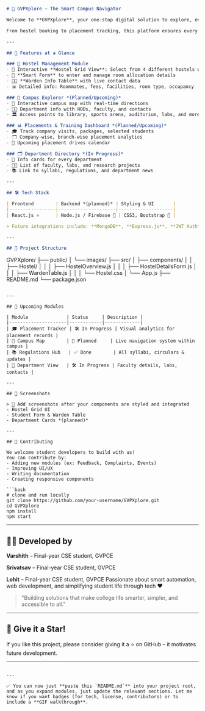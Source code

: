 ﻿```markdown
# 🚀 GVPXplore – The Smart Campus Navigator

Welcome to **GVPXplore**, your one-stop digital solution to explore, engage, and experience **Gayatri Vidya Parishad College of Engineering (GVPCE)** like never before! 🌐📱

From hostel booking to placement tracking, this platform ensures every student, visitor, and staff member gets **seamless access** to campus resources — all at their fingertips. Whether you're a fresher navigating the campus or a final-year student checking placement updates, **GVPXplore has it all covered**.

---

## 🧩 Features at a Glance

### 🏡 Hostel Management Module
- 🏢 Interactive **Hostel Grid View**: Select from 4 different hostels with images and room stats
- 📝 **Smart Form** to enter and manage room allocation details
- 🧑‍🏫 **Warden Info Table** with live contact data
- 📊 Detailed info: Roommates, fees, facilities, room type, occupancy

### 🧭 Campus Explorer *(Planned/Upcoming)*
- 📍 Interactive campus map with real-time directions
- 🧑‍💼 Department info with HODs, faculty, and contacts
- 🏛️ Access points to library, sports arena, auditorium, labs, and more

### 📊 Placements & Training Dashboard *(Planned/Upcoming)*
- 🎓 Track company visits, packages, selected students
- 🗂️ Company-wise, branch-wise placement analytics
- 📅 Upcoming placement drives calendar

### 🗂️ Department Directory *(In Progress)*
- 🧪 Info cards for every department
- 👨‍🏫 List of faculty, labs, and research projects
- 📚 Link to syllabi, regulations, and department news

---

## 🛠️ Tech Stack

| Frontend        | Backend *(planned)* | Styling & UI       |
|-----------------|---------------------|--------------------|
| React.js ⚛️      | Node.js / Firebase 🔧 | CSS3, Bootstrap 🎨 |

> Future integrations include: **MongoDB**, **Express.js**, **JWT Auth**, and **QR code logins**.

---

## 📁 Project Structure

```

GVPXplore/
├── public/
│   └── images/
├── src/
│   ├── components/
│   │   ├── Hostel/
│   │   │   ├── HostelOverview\.js
│   │   │   ├── HostelDetailsForm.js
│   │   │   ├── WardenTable.js
│   │   │   └── Hostel.css
│   └── App.js
├── README.md
└── package.json

````

---

## 🚧 Upcoming Modules

| Module              | Status     | Description |
|---------------------|------------|-------------|
| 🎓 Placement Tracker | 🛠️ In Progress | Visual analytics for placement records |
| 🧭 Campus Map        | 🚧 Planned     | Live navigation system within campus |
| 📚 Regulations Hub   | ✅ Done        | All syllabi, circulars & updates |
| 🏫 Department View   | 🛠️ In Progress | Faculty details, labs, contacts |

---

## 📸 Screenshots

> 📌 Add screenshots after your components are styled and integrated  
- Hostel Grid UI  
- Student Form & Warden Table  
- Department Cards *(planned)*

---

## 🤝 Contributing

We welcome student developers to build with us!  
You can contribute by:
- Adding new modules (ex: Feedback, Complaints, Events)
- Improving UI/UX
- Writing documentation
- Creating responsive components

```bash
# clone and run locally
git clone https://github.com/your-username/GVPXplore.git
cd GVPXplore
npm install
npm start
````

---

## 👨‍💻 Developed by

**Varshith** – Final-year CSE student, GVPCE

**Srivatsav** – Final-year CSE student, GVPCE

**Lohit** – Final-year CSE student, GVPCE
Passionate about smart automation, web development, and simplifying student life through tech ❤️

> "Building solutions that make college life smarter, simpler, and accessible to all."

---

## 🌟 Give it a Star!

If you like this project, please consider giving it a ⭐️ on GitHub – it motivates future development.

---

```

---

✅ You can now just **paste this `README.md`** into your project root, and as you expand modules, just update the relevant sections. Let me know if you want badges (for tech, license, contributors) or to include a **GIF walkthrough**.
```
